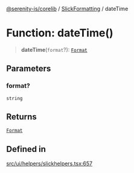 [@serenity-is/corelib](../../../README.md) / [SlickFormatting](../README.md) / dateTime

# Function: dateTime()

> **dateTime**(`format`?): [`Format`](../../../type-aliases/Format.md)

## Parameters

### format?

`string`

## Returns

[`Format`](../../../type-aliases/Format.md)

## Defined in

[src/ui/helpers/slickhelpers.tsx:657](https://github.com/serenity-is/serenity/blob/master/packages/corelib/src/ui/helpers/slickhelpers.tsx#L657)
